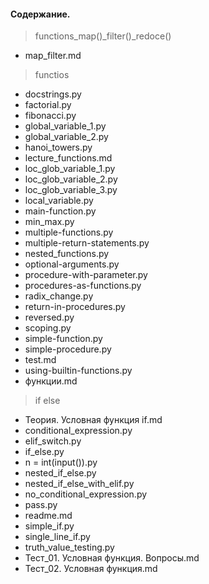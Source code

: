 #### Содержание.
> functions_map()_filter()_redoce()
- map_filter.md
> functios
- docstrings.py
- factorial.py
- fibonacci.py
- global_variable_1.py
- global_variable_2.py
- hanoi_towers.py
- lecture_functions.md
- loc_glob_variable_1.py
- loc_glob_variable_2.py
- loc_glob_variable_3.py
- local_variable.py
- main-function.py
- min_max.py
- multiple-functions.py
- multiple-return-statements.py
- nested_functions.py
- optional-arguments.py
- procedure-with-parameter.py
- procedures-as-functions.py
- radix_change.py
- return-in-procedures.py
- reversed.py
- scoping.py
- simple-function.py
- simple-procedure.py
- test.md
- using-builtin-functions.py
- функции.md
> if else
- Teория. Условная функция if.md
- conditional_expression.py
- elif_switch.py
- if_else.py
- n = int(input()).py
- nested_if_else.py
- nested_if_else_with_elif.py
- no_conditional_expression.py
- pass.py
- readme.md
- simple_if.py
- single_line_if.py
- truth_value_testing.py
- Тест_01. Условная функция. Вопросы.md
- Тест_02. Условная функция.md
